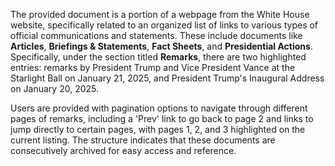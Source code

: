 The provided document is a portion of a webpage from the White House website, specifically related to an organized list of links to various types of official communications and statements. These include documents like **Articles**, **Briefings & Statements**, **Fact Sheets**, and **Presidential Actions**. Specifically, under the section titled **Remarks**, there are two highlighted entries: remarks by President Trump and Vice President Vance at the Starlight Ball on January 21, 2025, and President Trump's Inaugural Address on January 20, 2025.

Users are provided with pagination options to navigate through different pages of remarks, including a 'Prev' link to go back to page 2 and links to jump directly to certain pages, with pages 1, 2, and 3 highlighted on the current listing. The structure indicates that these documents are consecutively archived for easy access and reference.